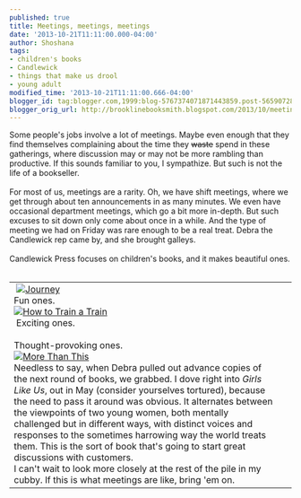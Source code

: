 ```yaml
---
published: true
title: Meetings, meetings, meetings
date: '2013-10-21T11:11:00.000-04:00'
author: Shoshana
tags:
- children's books
- Candlewick
- things that make us drool
- young adult
modified_time: '2013-10-21T11:11:00.666-04:00'
blogger_id: tag:blogger.com,1999:blog-5767374071871443859.post-5659072808204540195
blogger_orig_url: http://brooklinebooksmith.blogspot.com/2013/10/meetings-meetings-meetings.html
---
```


Some people's jobs involve a lot of meetings. Maybe even enough that they find themselves complaining about the time they <strike>waste</strike> spend in these gatherings, where discussion may or may not be more rambling than productive. If this sounds familiar to you, I sympathize. But such is not the life of a bookseller.<br /><br />For most of us, meetings are a rarity. Oh, we have shift meetings, where we get through about ten announcements in as many minutes. We even have occasional department meetings, which go a bit more in-depth. But such excuses to sit down only come about once in a while. And the type of meeting we had on Friday was rare enough to be a real treat. Debra the Candlewick rep came by, and she brought galleys.<br /><br />Candlewick Press focuses on children's books, and it makes beautiful ones.<br /><br /><table id="aba-search-results-table"><tbody><tr><td valign="top"><div class="abaproduct-image">&nbsp;<a href="http://www.brooklinebooksmith-shop.com/book/v/9780763660536"><img src="http://images.booksense.com/images/books/536/660/FC9780763660536.JPG" title="Journey" /></a></div><div class="abaproduct-image"></div><div class="abaproduct-image">Fun ones. </div><div class="abaproduct-image"></div><div class="abaproduct-image"><a href="http://www.brooklinebooksmith-shop.com/book/v/9780763663070"><img src="http://images.booksense.com/images/books/070/663/FC9780763663070.JPG" title="How to Train a Train" /></a>&nbsp;</div><div class="abaproduct-image"></div><div class="abaproduct-image">&nbsp;Exciting ones.</div><div class="abaproduct-image"></div><div class="abaproduct-image"><a class="thickbox initThickbox-processed" href="http://images.indiebound.com/523/662/9780763662523.jpg" rel="field_image_cache_0" title="Wild Boy"><img src="http://images.booksense.com/images/books/523/662/FC9780763662523.JPG" title="" /></a>&nbsp;</div><div class="abaproduct-image"></div><div class="abaproduct-image">Thought-provoking ones.</div><div class="abaproduct-image"></div><div class="abaproduct-image"><a href="http://www.brooklinebooksmith-shop.com/book/v/9780763662585"><img src="http://images.booksense.com/images/books/585/662/FC9780763662585.JPG" title="More Than This" /></a>&nbsp;</div><div class="abaproduct-image"></div><div class="abaproduct-image">Needless to say, when Debra pulled out advance copies of the next round of books, we grabbed. I dove right into&nbsp;<i>Girls Like Us</i>, out in May (consider yourselves tortured), because the need to pass it around was obvious. It alternates between the viewpoints of two young women, both mentally challenged but in different ways, with distinct voices and responses to the sometimes harrowing way the world treats them. This is the sort of book that's going to start great discussions with customers. <br /></div><div class="abaproduct-image">I can't wait to look more closely at the rest of the pile in my cubby. If this is what meetings are like, bring 'em on.</div><div class="abaproduct-image"></div></td><td><div class="abaproduct-details"><div class="abaproduct-title"><h2>&nbsp;</h2><br /><br /><br /><br /><br /></div></div></td></tr></tbody></table>